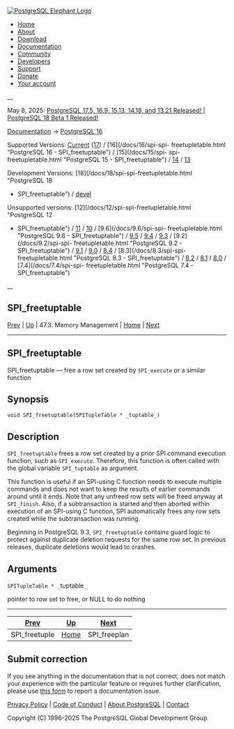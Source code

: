 [ ![PostgreSQL Elephant Logo](/media/img/about/press/elephant.png) ](/)

  * [Home](/ "Home")
  * [About](/about/ "About")
  * [Download](/download/ "Download")
  * [Documentation](/docs/ "Documentation")
  * [Community](/community/ "Community")
  * [Developers](/developer/ "Developers")
  * [Support](/support/ "Support")
  * [Donate](/about/donate/ "Donate")
  * [Your account](/account/ "Your account")

__

May 8, 2025: [ PostgreSQL 17.5, 16.9, 15.13, 14.18, and 13.21 Released! ](/about/news/postgresql-175-169-1513-1418-and-1321-released-3072/) | [ PostgreSQL 18 Beta 1 Released! ](/about/news/postgresql-18-beta-1-released-3070/)

[Documentation](/docs/ "Documentation") -> [PostgreSQL
16](/docs/16/index.html)

Supported Versions: [Current](/docs/current/spi-spi-freetupletable.html
"PostgreSQL 17 - SPI_freetuptable") ([17](/docs/17/spi-spi-freetupletable.html
"PostgreSQL 17 - SPI_freetuptable")) / [16](/docs/16/spi-spi-
freetupletable.html "PostgreSQL 16 - SPI_freetuptable") / [15](/docs/15/spi-
spi-freetupletable.html "PostgreSQL 15 - SPI_freetuptable") /
[14](/docs/14/spi-spi-freetupletable.html "PostgreSQL 14 - SPI_freetuptable")
/ [13](/docs/13/spi-spi-freetupletable.html "PostgreSQL 13 -
SPI_freetuptable")

Development Versions: [18](/docs/18/spi-spi-freetupletable.html "PostgreSQL 18
- SPI_freetuptable") / [devel](/docs/devel/spi-spi-freetupletable.html
"PostgreSQL devel - SPI_freetuptable")

Unsupported versions: [12](/docs/12/spi-spi-freetupletable.html "PostgreSQL 12
- SPI_freetuptable") / [11](/docs/11/spi-spi-freetupletable.html "PostgreSQL
11 - SPI_freetuptable") / [10](/docs/10/spi-spi-freetupletable.html
"PostgreSQL 10 - SPI_freetuptable") / [9.6](/docs/9.6/spi-spi-
freetupletable.html "PostgreSQL 9.6 - SPI_freetuptable") /
[9.5](/docs/9.5/spi-spi-freetupletable.html "PostgreSQL 9.5 -
SPI_freetuptable") / [9.4](/docs/9.4/spi-spi-freetupletable.html "PostgreSQL
9.4 - SPI_freetuptable") / [9.3](/docs/9.3/spi-spi-freetupletable.html
"PostgreSQL 9.3 - SPI_freetuptable") / [9.2](/docs/9.2/spi-spi-
freetupletable.html "PostgreSQL 9.2 - SPI_freetuptable") /
[9.1](/docs/9.1/spi-spi-freetupletable.html "PostgreSQL 9.1 -
SPI_freetuptable") / [9.0](/docs/9.0/spi-spi-freetupletable.html "PostgreSQL
9.0 - SPI_freetuptable") / [8.4](/docs/8.4/spi-spi-freetupletable.html
"PostgreSQL 8.4 - SPI_freetuptable") / [8.3](/docs/8.3/spi-spi-
freetupletable.html "PostgreSQL 8.3 - SPI_freetuptable") /
[8.2](/docs/8.2/spi-spi-freetupletable.html "PostgreSQL 8.2 -
SPI_freetuptable") / [8.1](/docs/8.1/spi-spi-freetupletable.html "PostgreSQL
8.1 - SPI_freetuptable") / [8.0](/docs/8.0/spi-spi-freetupletable.html
"PostgreSQL 8.0 - SPI_freetuptable") / [7.4](/docs/7.4/spi-spi-
freetupletable.html "PostgreSQL 7.4 - SPI_freetuptable")

__

SPI_freetuptable  
---  
[Prev](spi-spi-freetuple.html "SPI_freetuple")  | [Up](spi-memory.html "47.3. Memory Management") | 47.3. Memory Management | [Home](index.html "PostgreSQL 16.9 Documentation") |  [Next](spi-spi-freeplan.html "SPI_freeplan")  
  
* * *

## SPI_freetuptable

SPI_freetuptable — free a row set created by `SPI_execute` or a similar
function

## Synopsis

    
    
    void SPI_freetuptable(SPITupleTable * _tuptable_)
    

## Description

`SPI_freetuptable` frees a row set created by a prior SPI command execution
function, such as `SPI_execute`. Therefore, this function is often called with
the global variable `SPI_tuptable` as argument.

This function is useful if an SPI-using C function needs to execute multiple
commands and does not want to keep the results of earlier commands around
until it ends. Note that any unfreed row sets will be freed anyway at
`SPI_finish`. Also, if a subtransaction is started and then aborted within
execution of an SPI-using C function, SPI automatically frees any row sets
created while the subtransaction was running.

Beginning in PostgreSQL 9.3, `SPI_freetuptable` contains guard logic to
protect against duplicate deletion requests for the same row set. In previous
releases, duplicate deletions would lead to crashes.

## Arguments

`SPITupleTable * _`tuptable`_`

    

pointer to row set to free, or NULL to do nothing

* * *

[Prev](spi-spi-freetuple.html "SPI_freetuple")  | [Up](spi-memory.html "47.3. Memory Management") |  [Next](spi-spi-freeplan.html "SPI_freeplan")  
---|---|---  
SPI_freetuple  | [Home](index.html "PostgreSQL 16.9 Documentation") |  SPI_freeplan  
  
## Submit correction

If you see anything in the documentation that is not correct, does not match
your experience with the particular feature or requires further clarification,
please use [this form](/account/comments/new/16/spi-spi-freetupletable.html/)
to report a documentation issue.

[Privacy Policy](/about/privacypolicy) | [Code of Conduct](/about/policies/coc/) | [About PostgreSQL](/about/) | [Contact](/about/contact/)  

Copyright (C) 1996-2025 The PostgreSQL Global Development Group

